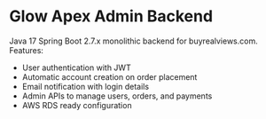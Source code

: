 # Glow Apex Admin Backend

Java 17 Spring Boot 2.7.x monolithic backend for buyrealviews.com. Features:

- User authentication with JWT
- Automatic account creation on order placement
- Email notification with login details
- Admin APIs to manage users, orders, and payments
- AWS RDS ready configuration